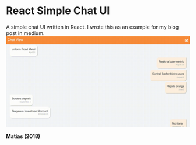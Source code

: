 # React Simple Chat UI
A simple chat UI written in React. I wrote this as an example for my blog post in medium.
![Chat UI Demo](chat-ui.gif "Demo")

**Matias (2018)**